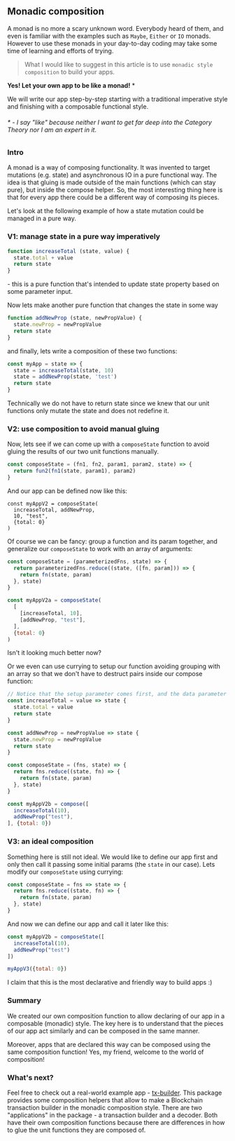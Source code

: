 
## Monadic composition

A monad is no more a scary unknown word. Everybody heard of them, and even is familiar with the examples such as `Maybe`, `Either`
or `IO` monads. However to use these monads in your day-to-day coding may take some time of learning and efforts of
trying.

> What I would like to suggest in this article is to use `monadic style composition` to build your apps.

**Yes! Let your own app to be like a monad!** *

We will write our app step-by-step starting with a traditional imperative style and finishing with a composable
functional style.

###### * - I say "like" because neither I want to get far deep into the Category Theory nor I am an expert in it.

### Intro

A monad is a way of composing functionality. It was invented to target mutations (e.g. state) and asynchronous IO
in a pure functional way. The idea is that gluing is made outside of the main functions (which can stay pure), but
inside the compose helper. So, the most interesting thing here is that for every app there could be a different way
of composing its pieces.

Let's look at the following example of how a state mutation could be managed in a pure way.

### V1: manage state in a pure way imperatively

```js
function increaseTotal (state, value) {
  state.total + value
  return state
}
```
\- this is a pure function that's intended to update state property based on some parameter input.

Now lets make another pure function that changes the state in some way
```js
function addNewProp (state, newPropValue) {
  state.newProp = newPropValue
  return state
}
```

and finally, lets write a composition of these two functions:
```js
const myApp = state => {
  state = increaseTotal(state, 10)
  state = addNewProp(state, 'test')
  return state
}
```
Technically we do not have to return state since we knew that our unit functions only mutate the state and does not
redefine it.

### V2: use composition to avoid manual gluing

Now, lets see if we can come up with a `composeState` function to avoid gluing the results of our two unit functions manually.

```js
const composeState = (fn1, fn2, param1, param2, state) => {
  return fun2(fn1(state, param1), param2)
}
```

And our app can be defined now like this:
```
const myAppV2 = composeState(
  increaseTotal, addNewProp,
  10, "test",
  {total: 0}
)
```

Of course we can be fancy: group a function and its param together, and generalize our `composeState` to work with an array
of arguments:

```js
const composeState = (parameterizedFns, state) => {
  return parameterizedFns.reduce((state, ([fn, param])) => {
    return fn(state, param)
  }, state)
}

const myAppV2a = composeState(
  [
    [increaseTotal, 10],
    [addNewProp, "test"],
  ],
  {total: 0}
)
```
Isn't it looking much better now?

Or we even can use currying to setup our function avoiding grouping with an array so that we don't have to destruct
pairs inside our compose function:
```js
// Notice that the setup parameter comes first, and the data parameter (state) comes last:
const increaseTotal = value => state {
  state.total + value
  return state
}

const addNewProp = newPropValue => state {
  state.newProp = newPropValue
  return state
}

const composeState = (fns, state) => {
  return fns.reduce((state, fn) => {
    return fn(state, param)
  }, state)
}

const myAppV2b = compose([
  increaseTotal(10),
  addNewProp("test"),
], {total: 0})
```

### V3: an ideal composition

Something here is still not ideal. We would like to define our app first and only then call it passing some
initial params (the `state` in our case). Lets modify our `composeState` using currying:
```js
const composeState = fns => state => {
  return fns.reduce((state, fn) => {
    return fn(state, param)
  }, state)
}
```

And now we can define our app and call it later like this:
```js
const myAppV2b = composeState([
  increaseTotal(10),
  addNewProp("test")
])

myAppV3({total: 0})
```

I claim that this is the most declarative and friendly way to build apps :)

### Summary

We created our own composition function to allow declaring of our app in a composable (monadic) style. The key here
is to understand that the pieces of our app act similarly and can be composed in the same manner.

Moreover, apps that are declared this way can be composed using the same composition function! Yes, my friend, welcome
to the world of composition!

### What's next?

Feel free to check out a real-world example app - [tx-builder](https://www.npmjs.com/package/tx-builder).
This package provides some composition helpers that allow to make a Blockchain transaction builder in the monadic
composition style. There are two "applications" in the package - a transaction builder and a decoder. Both have
their own composition functions because there are differences in how to glue the unit functions they are composed
of.
